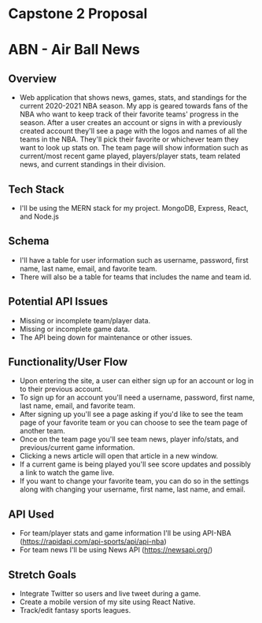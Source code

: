 # Capstone 2 Proposal  
  
# ABN - Air Ball News  
  
## Overview
- Web application that shows news, games, stats, and standings for the current 2020-2021 NBA season. My app is geared towards fans of the NBA who want to keep track of their favorite teams' progress in the season. After a user creates an account or signs in with a previously created account they'll see a page with the logos and names of all the teams in the NBA. They'll pick their favorite or whichever team they want to look up stats on. The team page will show information such as current/most recent game played, players/player stats, team related news, and current standings in their division. 

## Tech Stack
- I'll be using the MERN stack for my project. MongoDB, Express, React, and Node.js

## Schema
- I'll have a table for user information such as username, password, first name, last name, email, and favorite team.
- There will also be a table for teams that includes the name and team id.

## Potential API Issues
- Missing or incomplete team/player data.
- Missing or incomplete game data.
- The API being down for maintenance or other issues.

## Functionality/User Flow
- Upon entering the site, a user can either sign up for an account or log in to their previous account.
- To sign up for an account you'll need a username, password, first name, last name, email, and favorite team.
- After signing up you'll see a page asking if you'd like to see the team page of your favorite team or you can choose to see the team page of another team.
- Once on the team page you'll see team news, player info/stats, and previous/current game information.
- Clicking a news article will open that article in a new window.
- If a current game is being played you'll see score updates and possibly a link to watch the game live.
- If you want to change your favorite team, you can do so in the settings along with changing your username, first name, last name, and email.

## API Used
- For team/player stats and game information I'll be using API-NBA (https://rapidapi.com/api-sports/api/api-nba)
- For team news I'll be using News API (https://newsapi.org/)

## Stretch Goals
- Integrate Twitter so users and live tweet during a game.
- Create a mobile version of my site using React Native.
- Track/edit fantasy sports leagues.